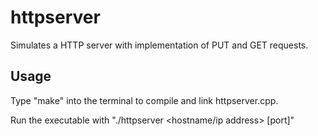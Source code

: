 # httpserver
Simulates a HTTP server with implementation of PUT and GET requests.

## Usage

Type "make" into the terminal to compile and link httpserver.cpp.

Run the executable with "./httpserver <hostname/ip address> [port]"
